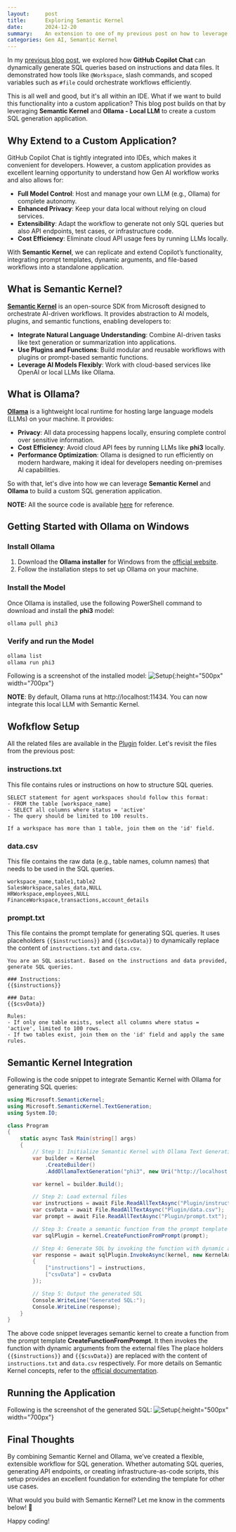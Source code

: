 ```yaml
---
layout:     post
title:      Exploring Semantic Kernel
date:       2024-12-20
summary:    An extension to one of my previous post on how to leverage Semantic Kernel to automatically generate SQL. 
categories: Gen AI, Semantic Kernel
---
```


In my [previous blog post]({{site.url}}/VsCode-CoPilot-CodeGeneration), we explored how **GitHub Copilot Chat** can dynamically generate SQL queries based on instructions and data files. It demonstrated how tools like `@Workspace`, slash commands, and scoped variables such as `#file` could orchestrate workflows efficiently. 

This is all well and good, but it's all within an IDE. What if we want to build this functionality into a custom application?  This blog post builds on that by leveraging **Semantic Kernel**  and  **Ollama - Local LLM** to create a custom SQL generation application.

## **Why Extend to a Custom Application?**

GitHub Copilot Chat is tightly integrated into IDEs, which makes it convenient for developers. However, a custom application provides as excellent learning opportunity to understand how Gen AI workflow works and also allows for:  
- **Full Model Control**: Host and manage your own LLM (e.g., Ollama) for complete autonomy.  
- **Enhanced Privacy**: Keep your data local without relying on cloud services.  
- **Extensibility**: Adapt the workflow to generate not only SQL queries but also API endpoints, test cases, or infrastructure code.  
- **Cost Efficiency**: Eliminate cloud API usage fees by running LLMs locally.  

With **Semantic Kernel**, we can replicate and extend Copilot’s functionality, integrating prompt templates, dynamic arguments, and file-based workflows into a standalone application.


## **What is Semantic Kernel?**

**[Semantic Kernel](https://github.com/microsoft/semantic-kernel)** is an open-source SDK from Microsoft designed to orchestrate AI-driven workflows. It provides abstraction to AI models, plugins, and semantic functions, enabling developers to: 

- **Integrate Natural Language Understanding**: Combine AI-driven tasks like text generation or summarization into applications.  
- **Use Plugins and Functions**: Build modular and reusable workflows with plugins or prompt-based semantic functions.  
- **Leverage AI Models Flexibly**: Work with cloud-based services like OpenAI or local LLMs like Ollama.  

## **What is Ollama?**

**[Ollama](https://github.com/ollama/ollama)** is a lightweight local runtime for hosting large language models (LLMs) on your machine. It provides:  
- **Privacy**: All data processing happens locally, ensuring complete control over sensitive information.  
- **Cost Efficiency**: Avoid cloud API fees by running LLMs like **phi3** locally.  
- **Performance Optimization**: Ollama is designed to run efficiently on modern hardware, making it ideal for developers needing on-premises AI capabilities.  

So with that, let's dive into how we can leverage **Semantic Kernel** and **Ollama** to build a custom SQL generation application.

**NOTE:** All the source code is available [here](https://github.com/AdiThakker/SemanticKernel.Plugins) for reference.  


## **Getting Started with Ollama on Windows**

### **Install Ollama**
1. Download the **Ollama installer** for Windows from the [official website](https://ollama.ai/download).
2. Follow the installation steps to set up Ollama on your machine.

### **Install the Model**
Once Ollama is installed, use the following PowerShell command to download and install the **phi3** model:
```powershell
ollama pull phi3
```

### **Verify and run the Model**
```powershell
ollama list
ollama run phi3
```

Following is a screenshot of the installed model:
![Setup]({{site.url}}/images/sk-1.png){:height="500px" width="700px"}

**NOTE**: By default, Ollama runs at http://localhost:11434. You can now integrate this local LLM with Semantic Kernel.


## **Wofkflow Setup**

All the related files are available in the [Plugin](https://github.com/AdiThakker/SemanticKernel.Plugins/tree/main/SemanticKernel.Plugins/Plugin) folder. Let's revisit the files from the previous post:

### **instructions.txt**

This file contains rules or instructions on how to structure SQL queries.

```plaintext
SELECT statement for agent workspaces should follow this format:
- FROM the table [workspace_name]
- SELECT all columns where status = 'active'
- The query should be limited to 100 results.

If a workspace has more than 1 table, join them on the 'id' field.
```

### **data.csv**

This file contains the raw data (e.g., table names, column names) that needs to be used in the SQL queries.

```plaintext
workspace_name,table1,table2
SalesWorkspace,sales_data,NULL
HRWorkspace,employees,NULL
FinanceWorkspace,transactions,account_details
```

### **prompt.txt**

This file contains the prompt template for generating SQL queries. It uses placeholders `{{$instructions}}` and `{{$csvData}}` to dynamically replace the content of `instructions.txt` and `data.csv`.

```plaintext
You are an SQL assistant. Based on the instructions and data provided, generate SQL queries.  

### Instructions:  
{{$instructions}}  

### Data:  
{{$csvData}}  

Rules:  
- If only one table exists, select all columns where status = 'active', limited to 100 rows.  
- If two tables exist, join them on the 'id' field and apply the same rules.  
```

## **Semantic Kernel Integration**

Following is the code snippet to integrate Semantic Kernel with Ollama for generating SQL queries:

```csharp
using Microsoft.SemanticKernel;
using Microsoft.SemanticKernel.TextGeneration;
using System.IO;

class Program
{
    static async Task Main(string[] args)
    {
        // Step 1: Initialize Semantic Kernel with Ollama Text Generation
        var builder = Kernel
            .CreateBuilder()
            .AddOllamaTextGeneration("phi3", new Uri("http://localhost:11434"));

        var kernel = builder.Build();

        // Step 2: Load external files
        var instructions = await File.ReadAllTextAsync("Plugin/instructions.txt");
        var csvData = await File.ReadAllTextAsync("Plugin/data.csv");
        var prompt = await File.ReadAllTextAsync("Plugin/prompt.txt");

        // Step 3: Create a semantic function from the prompt template
        var sqlPlugin = kernel.CreateFunctionFromPrompt(prompt);

        // Step 4: Generate SQL by invoking the function with dynamic arguments
        var response = await sqlPlugin.InvokeAsync(kernel, new KernelArguments
        {
            ["instructions"] = instructions,
            ["csvData"] = csvData
        });

        // Step 5: Output the generated SQL
        Console.WriteLine("Generated SQL:");
        Console.WriteLine(response);
    }
}
```

The above code snippet leverages semantic kernel to create a function from the prompt template **CreateFunctionFromPrompt**. It then invokes the function with dynamic arguments from the external files
The place holders `{{$instructions}}` and `{{$csvData}}` are replaced with the content of `instructions.txt` and `data.csv` respectively. For more details on Semantic Kernel concepts, refer to the [official documentation](
https://learn.microsoft.com/en-us/semantic-kernel/concepts/semantic-kernel-components?pivots=programming-language-csharp).

## **Running the Application**
Following is the screenshot of the generated SQL:
![Setup]({{site.url}}/images/sk-2.png){:height="500px" width="700px"}


## Final Thoughts
By combining Semantic Kernel and Ollama, we’ve created a flexible, extensible workflow for SQL generation. Whether automating SQL queries, generating API endpoints, or creating infrastructure-as-code scripts, this setup provides an excellent foundation for extending the template for other use cases.

What would you build with Semantic Kernel? Let me know in the comments below! 🚀

Happy coding!